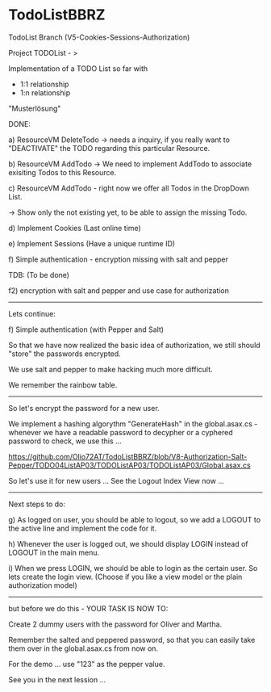 # TodoListBBRZ
TodoList 
Branch (V5-Cookies-Sessions-Authorization)

Project TODOList - >

Implementation of a TODO List so far with
- 1:1 relationship
- 1:n relationship

"Musterlösung"

DONE: 

a) ResourceVM DeleteTodo -> needs a inquiry, if you really want to "DEACTIVATE"
the TODO regarding this particular Resource.

b) ResourceVM AddTodo -> We need to implement AddTodo to associate exisiting Todos
to this Resource.

c) ResourceVM AddTodo - right now we offer all Todos in the DropDown List.

-> Show only the not existing yet, to be able to assign the missing Todo. 

d) Implement Cookies (Last online time)

e) Implement Sessions (Have a unique runtime ID)

f) Simple authentication - encryption missing with salt and pepper


TDB: (To be done)

f2) encryption with salt and pepper and use case for authorization


--------------------------

Lets continue: 

f) Simple authentication (with Pepper and Salt) 

So that we have now realized the basic idea of authorization, 
we still should "store" the passwords encrypted. 

We use salt and pepper to make hacking much more difficult. 

We remember the rainbow table. 

--------------------------

So let's encrypt the password for a new user. 

We implement a hashing algorythm "GenerateHash" in the global.asax.cs - whenever we 
have a readable password to decypher or a cyphered password to check, 
we use this ... 

https://github.com/Olio72AT/TodoListBBRZ/blob/V8-Authorization-Salt-Pepper/TODO04ListAP03/TODOListAP03/TODOListAP03/Global.asax.cs

So let's use it for new users ... See the Logout Index View now ... 

----------------------------

Next steps to do: 

g) As logged on user, you should be able to logout, so we add a LOGOUT to the active line and 
implement the code for it. 

h) Whenever the user is logged out, we should display LOGIN instead of LOGOUT in the main menu. 

i) When we press LOGIN, we should be able to login as the certain user. 
So lets create the login view. (Choose if you like a view model or the plain authorization model)

----------------------------

but before we do this - YOUR TASK IS NOW TO: 

Create 2 dummy users with the password for Oliver and Martha. 

Remember the salted and peppered password, so that you 
can easily take them over in the global.asax.cs from now on. 

For the demo ... use "123" as the pepper value.  

See you in the next lession ... 













